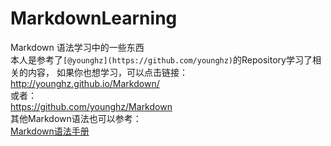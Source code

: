 # MarkdownLearning
Markdown 语法学习中的一些东西  
本人是参考了`[@younghz](https://github.com/younghz)`的Repository学习了相关的内容，
如果你也想学习，可以点击链接：  
<http://younghz.github.io/Markdown/>  
或者：  
<https://github.com/younghz/Markdown>  
其他Markdown语法也可以参考：  
[Markdown语法手册](http://www.360doc.com/content/16/1221/02/1489589_616432866.shtml)